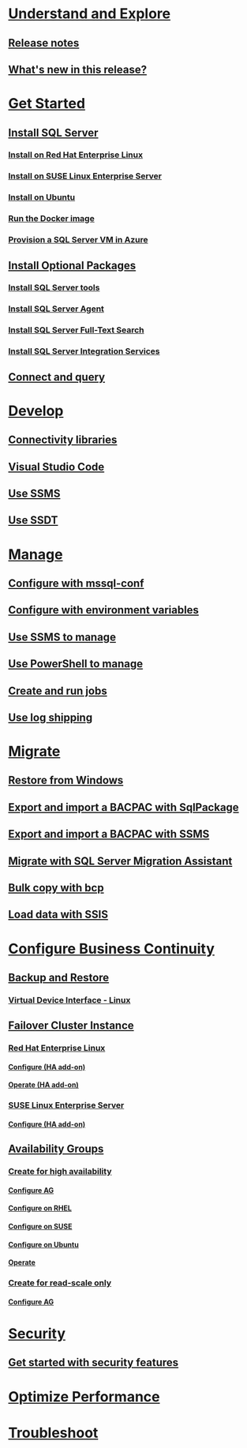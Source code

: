 # [Understand and Explore](sql-server-linux-overview.md)
## [Release notes](sql-server-linux-release-notes.md)
## [What's new in this release?](sql-server-linux-whats-new.md) 
# [Get Started](sql-server-linux-get-started-tutorial.md)
## [Install SQL Server](sql-server-linux-setup.md)
### [Install on Red Hat Enterprise Linux](sql-server-linux-setup-red-hat.md)
### [Install on SUSE Linux Enterprise Server](sql-server-linux-setup-suse-linux-enterprise-server.md)
### [Install on Ubuntu](sql-server-linux-setup-ubuntu.md)
### [Run the Docker image](sql-server-linux-setup-docker.md)
### [Provision a SQL Server VM in Azure](sql-server-linux-azure-virtual-machine.md)
## [Install Optional Packages]()
### [Install SQL Server tools](sql-server-linux-setup-tools.md)
### [Install SQL Server Agent](sql-server-linux-setup-sql-agent.md)
### [Install SQL Server Full-Text Search](sql-server-linux-setup-full-text-search.md)
### [Install SQL Server Integration Services](sql-server-linux-setup-ssis.md)
## [Connect and query](sql-server-linux-connect-and-query-sqlcmd.md)
# [Develop](sql-server-linux-develop-overview.md)
## [Connectivity libraries](sql-server-linux-develop-connectivity-libraries.md)
## [Visual Studio Code](sql-server-linux-develop-use-vscode.md)
## [Use SSMS](sql-server-linux-develop-use-ssms.md)
## [Use SSDT](sql-server-linux-develop-use-ssdt.md)
# [Manage](sql-server-linux-management-overview.md)
## [Configure with mssql-conf](sql-server-linux-configure-mssql-conf.md)
## [Configure with environment variables](sql-server-linux-configure-environment-variables.md)
## [Use SSMS to manage](sql-server-linux-manage-ssms.md)
## [Use PowerShell to manage](sql-server-linux-manage-powershell.md)
## [Create and run jobs](sql-server-linux-run-sql-server-agent-job.md)
## [Use log shipping](sql-server-linux-use-log-shipping.md)
# [Migrate](sql-server-linux-migrate-overview.md)
## [Restore from Windows](sql-server-linux-migrate-restore-database.md)
## [Export and import a BACPAC with SqlPackage](sql-server-linux-migrate-sqlpackage.md)
## [Export and import a BACPAC with SSMS](sql-server-linux-migrate-ssms.md)
## [Migrate with SQL Server Migration Assistant](sql-server-linux-migrate-ssma.md)
## [Bulk copy with bcp](sql-server-linux-migrate-bcp.md)
## [Load data with SSIS](sql-server-linux-migrate-ssis.md)
# [Configure Business Continuity](sql-server-linux-business-continuity-dr.md)
## [Backup and Restore](sql-server-linux-backup-and-restore-database.md)
### [Virtual Device Interface - Linux](sql-server-linux-backup-vdi-specification.md)
## [Failover Cluster Instance](sql-server-linux-shared-disk-cluster-configure.md)
### [Red Hat Enterprise Linux]()
#### [Configure (HA add-on)](sql-server-linux-shared-disk-cluster-red-hat-7-configure.md)
#### [Operate (HA add-on)](sql-server-linux-shared-disk-cluster-red-hat-7-operate.md)
### [SUSE Linux Enterprise Server]()
#### [Configure (HA add-on)](sql-server-linux-shared-disk-cluster-sles-configure.md)
## [Availability Groups](sql-server-linux-availability-group-overview.md)
### [Create for high availability]()
#### [Configure AG](sql-server-linux-availability-group-configure-ha.md)
#### [Configure on RHEL](sql-server-linux-availability-group-cluster-rhel.md)
#### [Configure on SUSE](sql-server-linux-availability-group-cluster-sles.md)
#### [Configure on Ubuntu](sql-server-linux-availability-group-cluster-ubuntu.md)
#### [Operate](sql-server-linux-availability-group-failover-ha.md)
### [Create for read-scale only]()
#### [Configure AG](sql-server-linux-availability-group-configure-rs.md)
# [Security](sql-server-linux-security-overview.md)
## [Get started with security features](sql-server-linux-security-get-started.md)
# [Optimize Performance](sql-server-linux-performance-get-started.md)
# [Troubleshoot](sql-server-linux-troubleshooting-guide.md)
